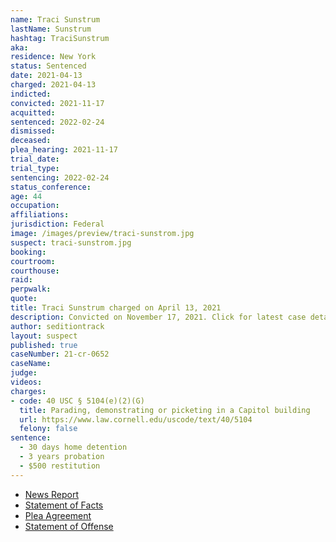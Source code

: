 ```yaml
---
name: Traci Sunstrum
lastName: Sunstrum
hashtag: TraciSunstrum
aka:
residence: New York
status: Sentenced
date: 2021-04-13
charged: 2021-04-13
indicted:
convicted: 2021-11-17
acquitted:
sentenced: 2022-02-24
dismissed:
deceased:
plea_hearing: 2021-11-17
trial_date:
trial_type:
sentencing: 2022-02-24
status_conference:
age: 44
occupation:
affiliations:
jurisdiction: Federal
image: /images/preview/traci-sunstrom.jpg
suspect: traci-sunstrom.jpg
booking:
courtroom:
courthouse:
raid:
perpwalk:
quote:
title: Traci Sunstrum charged on April 13, 2021
description: Convicted on November 17, 2021. Click for latest case details.
author: seditiontrack
layout: suspect
published: true
caseNumber: 21-cr-0652
caseName:
judge:
videos:
charges:
- code: 40 USC § 5104(e)(2)(G)
  title: Parading, demonstrating or picketing in a Capitol building
  url: https://www.law.cornell.edu/uscode/text/40/5104
  felony: false
sentence:
  - 30 days home detention
  - 3 years probation
  - $500 restitution
---
```

- [News Report](https://news.wbfo.org/post/four-more-local-suspects-charged-us-capitol-riot)
- [Statement of Facts](https://www.justice.gov/usao-dc/case-multi-defendant/file/1395326/download)
- [Plea Agreement](https://www.justice.gov/usao-dc/case-multi-defendant/file/1450276/download)
- [Statement of Offense](https://www.justice.gov/usao-dc/case-multi-defendant/file/1450271/download)
